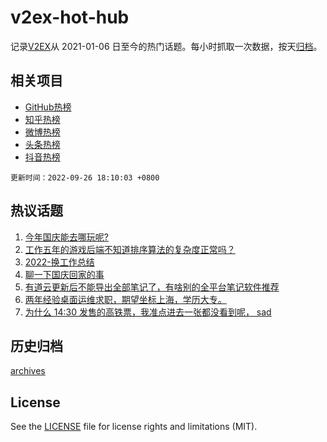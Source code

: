 # v2ex-hot-hub

 记录[V2EX](https://www.v2ex.com/)从 2021-01-06 日至今的热门话题。每小时抓取一次数据，按天[归档](archives)。
 
 ## 相关项目

- [GitHub热榜](https://github.com/lonnyzhang423/github-hot-hub)
- [知乎热榜](https://github.com/lonnyzhang423/zhihu-hot-hub)
- [微博热榜](https://github.com/lonnyzhang423/weibo-hot-hub)
- [头条热榜](https://github.com/lonnyzhang423/toutiao-hot-hub)
- [抖音热榜](https://github.com/lonnyzhang423/douyin-hot-hub)


 `更新时间：2022-09-26 18:10:03 +0800`

## 热议话题

1. [今年国庆能去哪玩呢?](https://www.v2ex.com/t/882929)
1. [工作五年的游戏后端不知道排序算法的复杂度正常吗？](https://www.v2ex.com/t/882982)
1. [2022-换工作总结](https://www.v2ex.com/t/882872)
1. [聊一下国庆回家的事](https://www.v2ex.com/t/882952)
1. [有道云更新后不能导出全部笔记了，有啥别的全平台笔记软件推荐](https://www.v2ex.com/t/882884)
1. [两年经验桌面运维求职，期望坐标上海，学历大专。](https://www.v2ex.com/t/882910)
1. [为什么 14:30 发售的高铁票，我准点进去一张都没看到呢， sad](https://www.v2ex.com/t/883026)

## 历史归档

[archives](archives)

## License

See the [LICENSE](LICENSE) file for license rights and limitations (MIT).
